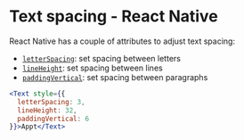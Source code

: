 # Text spacing - React Native

React Native has a couple of attributes to adjust text spacing:

- [`letterSpacing`](https://reactnative.dev/docs/text-style-props#letterspacing): set spacing between letters
- [`lineHeight`](https://reactnative.dev/docs/text-style-props#lineheight): set spacing between lines
- [`paddingVertical`](https://reactnative.dev/docs/layout-props#paddingvertical): set spacing between paragraphs

```jsx
<Text style={{
  letterSpacing: 3,
  lineHeight: 32,
  paddingVertical: 6
}}>Appt</Text>
```
